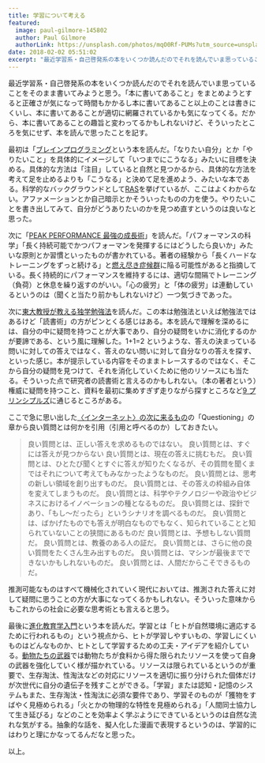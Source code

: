 ```yaml
---
title: 学習について考える
featured:
  image: paul-gilmore-145802
  author: Paul Gilmore
  authorLink: https://unsplash.com/photos/mqO0Rf-PUMs?utm_source=unsplash&utm_medium=referral&utm_content=creditCopyText
date: 2018-02-02 05:51:02
excerpt: "最近学習系・自己啓発系の本をいくつか読んだのでそれを読んでいま思っていることをそのまま書いてみようと思う。「本に書いてあること」をまとめようとすると正確さが気になって時間もかかるし本に書いてあること以上のことは書きにくいし、本に書いてあることが適切に網羅されているかも気になってくる。だから、本に書いてあることの趣旨と変わってるかもしれないけど、そういったところを気にせず、本を読んで思ったことを記す。  最初は「ブレインプログラミングという本を読んだ。「なりたい自分」とか「やりたいこと」を具体的にイメージして「いつまでにこうなる」みたいに目標を決める。具体的な方法は「注目」していると自然と見つかるから、具体的な方法を考えて足を止めるよりも「こうなる」と決めて足を進めよう、みたいな本である。科学的なバックグラウンドとしてRASを挙げているが、ここはよくわからない。アファメーションとか自己暗示とかそういったものの力を使う。やりたいことを書き出してみて、自分がどうありたいのかを見つめ直すというのは良いなと思った。"
---
```


最近学習系・自己啓発系の本をいくつか読んだのでそれを読んでいま思っていることをそのまま書いてみようと思う。「本に書いてあること」をまとめようとすると正確さが気になって時間もかかるし本に書いてあること以上のことは書きにくいし、本に書いてあることが適切に網羅されているかも気になってくる。だから、本に書いてあることの趣旨と変わってるかもしれないけど、そういったところを気にせず、本を読んで思ったことを記す。

最初は「[ブレインプログラミング](https://www.sunmark.co.jp/detail.php?csid=3552-0)という本を読んだ。「なりたい自分」とか「やりたいこと」を具体的にイメージして「いつまでにこうなる」みたいに目標を決める。具体的な方法は「注目」していると自然と見つかるから、具体的な方法を考えて足を止めるよりも「こうなる」と決めて足を進めよう、みたいな本である。科学的なバックグラウンドとして[RAS](https://bsd.neuroinf.jp/wiki/%E8%84%B3%E5%B9%B9%E7%B6%B2%E6%A7%98%E4%BD%93%E8%B3%A6%E6%B4%BB%E7%B3%BB)を挙げているが、ここはよくわからない。アファメーションとか自己暗示とかそういったものの力を使う。やりたいことを書き出してみて、自分がどうありたいのかを見つめ直すというのは良いなと思った。

次に「[PEAK PERFORMANCE 最強の成長術](https://www.diamond.co.jp/book/9784478102497.html)」を読んだ。「パフォーマンスの科学」「長く持続可能でかつパフォーマンを発揮するにはどうしたら良いか」みたいな原則とか習慣といったものが書かれている。著者の経験から「長くハードなトレーニングをずっと続ける」と[燃え尽き症候群](https://ja.wikipedia.org/wiki/%E7%87%83%E3%81%88%E5%B0%BD%E3%81%8D%E7%97%87%E5%80%99%E7%BE%A4)に陥る可能性があると指摘している。長く持続的にパフォーマンスを維持するには、適切な間隔でトレーニング（負荷）と休息を繰り返すのがいい。「心の疲労」と「体の疲労」は連動しているというのは（聞くと当たり前かもしれないけど）一つ気づきであった。

次に[東大教授が教える独学勉強法](http://www.soshisha.com/book_wadai/books/2064.html)を読んだ。この本は勉強法といえば勉強法ではあるけど「読書術」の方がピンとくる感じはある。本を読んで理解を深めるには、自分の中に疑問を持つことが大事であり、自分の疑問をいかに消化するのかが要諦である、という風に理解した。1+1=2 というような、答えの決まっている問いに対しての答えではなく、答えのない問いに対して自分なりの答えを探す、といった感じ。本が提示している内容をそのままトレースするのではなく、そこから自分の疑問を見つけて、それを消化していくために他のリソースにも当たる。そういった点で研究者の読書術と言えるのかもしれない。（本の著者という）権威に疑問を持つこと、資料を最初に集めすぎず走りながら探すところなど[9 プリンシプルズ](http://www.hayakawa-online.co.jp/shopdetail/000000013595/)に通じるところがある。

ここで急に思い出した[〈インターネット〉の次に来るもの](https://www.nhk-book.co.jp/detail/000000817042016.html)の「Questioning」の章から良い質問とは何かを引用（引用と呼べるのか）しておきたい。

> 良い質問とは、正しい答えを求めるものではない。
> 良い質問とは、すぐには答えが見つからない
> 良い質問とは、現在の答えに挑むもだ。
> 良い質問とは、ひとたび聞くとすぐに答えが知りたくなるが、その質問を聞くまではそれについて考えてもみなかったようなものだ。
> 良い質問とは、思考の新しい領域を創り出すものだ。
> 良い質問とは、その答えの枠組み自体を変えてしまうものだ。
> 良い質問とは、科学やテクノロジーや政治やビジネスにおけるイノベーションの種となるものだ。
> 良い質問とは、探針であり、「もし〜だったら」というシナリオを調べるものだ。
> 良い質問とは、ばかげたものでも答えが明白なものでもなく、知られていることと知られていないことの狭間にあるものだ
> 良い質問とは、予想もしない質問だ。
> 良い質問とは、教養のある人の証だ。
> 良い質問とは、さらに他の良い質問をたくさん生み出すものだ。
> 良い質問とは、マシンが最後までできないかもしれないものだ。
> 良い質問とは、人間だからこそできるものだ。

推測可能なものはすべて機械化されていく現代においては、推測された答えに対して疑問に思うことの方が大事になってくるかもしれない。そういった意味からもこれからの社会に必要な思考術とも言えると思う。

最後に[進化教育学入門](www.shunjusha.co.jp/detail/isbn/978-4-393-74158-0/)という本を読んだ。学習とは「ヒトが自然環境に適応するために行われるもの」という視点から、ヒトが学習しやすいもの、学習しにくいものはどんなものか、ヒトとして学習するための工夫・アイデアを紹介している。[動物たちの武器](http://xknowledge-books.jp/ipscs-book/BooksApp?act=book&isbn=9784767820286)では動物たちが食料から得た限られたリソースを使って自身の武器を強化していく様が描かれている。リソースは限られているというのが重要で、生存淘汰、性淘汰などの対応にリソースを適切に振り分けられた個体だけが次世代に自分の遺伝子を残すことができる。「学習」または認知・記憶のシステムもまた、生存淘汰・性淘汰に必須な要件であり、学習そのものが「獲物をすばやく見極められる」「火とかの物理的な特性を見極められる」「人間同士協力して生き延びる」などのことを効率よく学ぶようにできているというのは自然な流れな気がする。抽象的な話を、擬人化した漫画で表現するというのは、学習的にはわりと理にかなってるんだなと思った。

以上。
